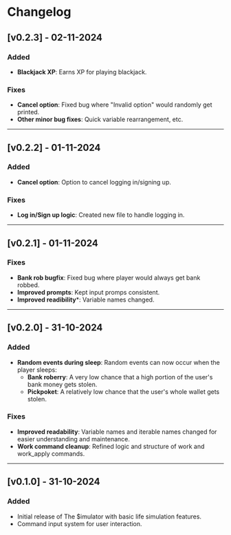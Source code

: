 # Changelog

## [v0.2.3] - 02-11-2024

### Added
- **Blackjack XP**: Earns XP for playing blackjack.

### Fixes
- **Cancel option**: Fixed bug where "Invalid option" would randomly get printed.
- **Other minor bug fixes**: Quick variable rearrangement, etc.

---
## [v0.2.2] - 01-11-2024

### Added
- **Cancel option**: Option to cancel logging in/signing up.
### Fixes
- **Log in/Sign up logic**: Created new file to handle logging in.

---
## [v0.2.1] - 01-11-2024

### Fixes
- **Bank rob bugfix**: Fixed bug where player would always get bank robbed.
- **Improved prompts**: Kept input promps consistent.
- **Improved readibility***: Variable names changed.

---
## [v0.2.0] - 31-10-2024

### Added
- **Random events during sleep**: Random events can now occur when the player sleeps:
    - **Bank roberry**: A very low chance that a high portion of the user's bank money gets stolen.
    - **Pickpoket**: A relatively low chance that the user's whole wallet gets stolen.

### Fixes
- **Improved readability**: Variable names and iterable names changed for easier understanding and maintenance.
- **Work command cleanup**: Refined logic and structure of work and work_apply commands.

---
## [v0.1.0] - 31-10-2024
### Added
- Initial release of The $imulator with basic life simulation features.
- Command input system for user interaction.
